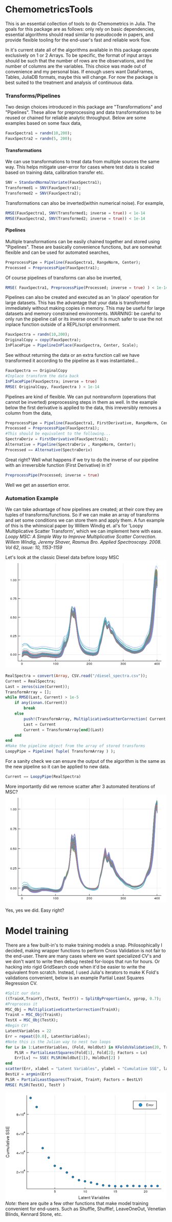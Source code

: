 # ChemometricsTools
This is an essential collection of tools to do Chemometrics in Julia. The goals for this package are as follows: only rely on basic dependencies, essential algorithms should read similar to pseudocode in papers, and provide flexible tooling for the end-user's fast and reliable work flow.

In it's current state all of the algorithms available in this package operate exclusively on 1 or 2 Arrays. To be specific, the format of input arrays should be such that the number of rows are the observations, and the number of columns are the variables. This choice was made out of convenience and my personal bias. If enough users want DataFrames, Tables, JuliaDB formats, maybe this will change. For now the package is best suited to the treatment and analysis of continuous data.

### Transforms/Pipelines
Two design choices introduced in this package are "Transformations" and "Pipelines". These allow for preprocessing and data transformations to be reused or chained for reliable analytic throughput. Below are some examples based on some faux data,
```julia
FauxSpectra1 = randn(10,200);
FauxSpectra2 = randn(5, 200);
```
#### Transformations
We can use transformations to treat data from multiple sources the same way. This helps mitigate user-error for cases where test data is scaled based on training data, calibration transfer etc.

```julia
SNV = StandardNormalVariate(FauxSpectra1);
Transformed1 = SNV(FauxSpectra1);
Transformed2 = SNV(FauxSpectra2);
```
Transformations can also be inverted(within numerical noise). For example,
```julia
RMSE(FauxSpectra1, SNV(Transformed1; inverse = true)) < 1e-14
RMSE(FauxSpectra2, SNV(Transformed2; inverse = true)) < 1e-14
```
#### Pipelines
Multiple transformations can be easily chained together and stored using "Pipelines". These are basically convenience functions, but are somewhat flexible and can be used for automated searches,
```julia
PreprocessPipe = Pipeline(FauxSpectra1, RangeNorm, Center);
Processed = PreprocessPipe(FauxSpectra1);
```
Of course pipelines of transforms can also be inverted,
```julia
RMSE( FauxSpectra1, PreprocessPipe(Processed; inverse = true) ) < 1e-14
```
Pipelines can also be created and executed as an 'in place' operation for large datasets. This has the advantage that your data is transformed immediately without making copies in memory. This may be useful for large datasets and memory constrained environments.
*WARNING:* be careful to only run the pipeline call or its inverse once! It is much safer to use the not inplace function outside of a REPL/script environment.

```julia
FauxSpectra = randn(10,200);
OriginalCopy = copy(FauxSpectra);
InPlacePipe = PipelineInPlace(FauxSpectra, Center, Scale);
```
See without returning the data or an extra function call we have transformed it according to the pipeline as it was instantiated...
```julia
FauxSpectra == OriginalCopy
#Inplace transform the data back
InPlacePipe(FauxSpectra; inverse = true)
RMSE( OriginalCopy, FauxSpectra ) < 1e-14
```
Pipelines are kind of flexible. We can put nontransform (operations that cannot be inverted) preprocessing steps in them as well. In the example below the first derivative is applied to the data, this irreversibly removes a column from the data,
```julia
PreprocessPipe = Pipeline(FauxSpectra1, FirstDerivative, RangeNorm, Center);
Processed = PreprocessPipe(FauxSpectra1);
#This should be equivalent to the following...
SpectraDeriv = FirstDerivative(FauxSpectra1);
Alternative = Pipeline(SpectraDeriv , RangeNorm, Center);
Processed == Alternative(SpectraDeriv)
```
Great right? Well what happens if we try to do the inverse of our pipeline with an irreversible function (First Derivative) in it?
```julia
PreprocessPipe(Processed; inverse = true)
```
Well we get an assertion error.

### Automation Example
We can take advantage of how pipelines are created; at their core they are tuples of transforms/functions. So if we can make an array of transforms and set some conditions we can store them and apply them. A fun example of this is the whimsical paper by Willem Windig et. al's for 'Loopy Multiplicative Scatter Transform', which we can implement here with ease.
*Loopy MSC: A Simple Way to Improve Multiplicative Scatter Correction. Willem Windig, Jeremy Shaver, Rasmus Bro. Applied Spectroscopy. 2008. Vol 62, issue: 10, 1153-1159*

Let's look at the classic Diesel data before loopy MSC
![Before Loopy MSC](/images/Raw.png)

```julia
RealSpectra = convert(Array, CSV.read("/diesel_spectra.csv"));
Current = RealSpectra;
Last = zeros(size(Current));
TransformArray = [];
while RMSE(Last, Current) > 1e-5
    if any(isnan.(Current))
        break
    else
        push!(TransformArray, MultiplicativeScatterCorrection( Current ) )
        Last = Current
        Current = TransformArray[end](Last)
    end
end
#Make the pipeline object from the array of stored transforms
LoopyPipe = Pipeline( Tuple( TransformArray ) );
```
For a sanity check we can ensure the output of the algorithm  is the same as the new pipeline so it can be applied to new data.
```julia
Current == LoopyPipe(RealSpectra)
```
More importantly did we remove scatter after 3 automated iterations of MSC?
![After Loopy MSC](/images/Loopy.png)

Yes, yes we did. Easy right?

# Model training
There are a few built-in's to make training models a snap. Philosophically I decided, making wrapper functions to perform Cross Validation is not fair to the end-user. There are many cases where we want specialized CV's and we don't want to write then debug nested for-loops that run for hours. Or hacking into rigid GridSearch code when it'd be easier to write the equivalent from scratch. Instead, I used Julia's iterators to make K Fold's validations convenient, below is an example Partial Least Squares Regression CV.

```julia
#Split our data
((TrainX,TrainY),(TestX, TestY)) = SplitByProportion(x, yprop, 0.7);
#Preprocess it
MSC_Obj = MultiplicativeScatterCorrection(TrainX);
TrainX = MSC_Obj(TrainX);
TestX = MSC_Obj(TestX);
#Begin CV!
LatentVariables = 22
Err = repeat([0.0], LatentVariables);
#Note this is the Julian way to nest two loops
for Lv in 1:LatentVariables, (Fold, HoldOut) in KFoldsValidation(20, TrainX, TrainY)
    PLSR = PartialLeastSquares(Fold[1], Fold[2]; Factors = Lv)
    Err[Lv] += SSE( PLSR(HoldOut[1]), HoldOut[2] )
end
scatter(Err, xlabel = "Latent Variables", ylabel = "Cumulative SSE", labels = ["Error"])
BestLV = argmin(Err)
PLSR = PartialLeastSquares(TrainX, TrainY; Factors = BestLV)
RMSE( PLSR(TestX), TestY )
```
![20 fold cross validation](/images/CV.png)
*Note:* there are quite a few other functions that make model training convenient for end-users. Such as Shuffle, Shuffle!, LeaveOneOut, Venetian Blinds, Kennard Stone, etc.
